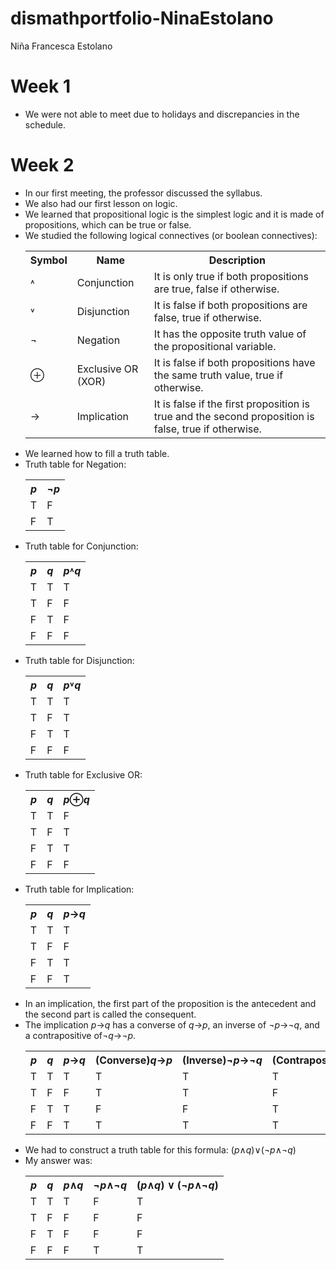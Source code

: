 # dismathportfolio-NinaEstolano
Niña Francesca Estolano
<h1>Week 1</h1>
<ul type="disc">
<li>We were not able to meet due to holidays and discrepancies in the schedule.</li></ul>
<h1>Week 2</h1>
<ul type="disc">
<li>In our first meeting, the professor discussed the syllabus.</li>
<li>We also had our first lesson on logic.</li>
<li>We learned that propositional logic is the simplest logic and it is made of propositions, which can be true or false.</li>
<li>We studied the following logical connectives (or boolean connectives):</li>
<table style="width:100%">
  <tr>
    <th>Symbol</th>
    <th>Name</th> 
    <th>Description</th>
  </tr>
  <tr>
    <td>˄</td>
    <td>Conjunction</td> 
    <td>It is only true if both propositions are true, false if otherwise.</td>
  </tr>
  <tr>
    <td>˅</td>
    <td>Disjunction</td> 
    <td>It is false if both propositions are false, true if otherwise.</td>
  </tr>
  <tr>
    <td>¬</td>
    <td>Negation</td> 
    <td>It has the opposite truth value of the propositional variable.</td>
  </tr>
  <tr>
    <td>⊕</td>
    <td>Exclusive OR (XOR)</td> 
    <td>It is false if both propositions have the same truth value, true if otherwise.</td>
  </tr>
  <tr>
    <td>→</td>
    <td>Implication</td> 
    <td>It is false if the first proposition is true and the second proposition is false, true if otherwise.</td>
  </tr>
</table>
<li>We learned how to fill a truth table.</li>
<li>Truth table for Negation:</li>
<table style="width:100%">
  <tr>
    <th><i>p</i></th>
    <th>¬<i>p</i></th> 
  </tr>
  <tr>
    <td>T</td>
    <td>F</td> 
  </tr>
  <tr>
    <td>F</td>
    <td>T</td> 
  </tr>
</table>
<li>Truth table for Conjunction:</li>
<table style="width:100%">
  <tr>
    <th><i>p</i></th>
    <th><i>q</i></th>
    <th><i>p</i>˄<i>q</i></th>
  </tr>
  <tr>
    <td>T</td>
    <td>T</td> 
    <td>T</td> 
  </tr>
  <tr>
    <td>T</td>
    <td>F</td>
    <td>F</td> 
  </tr>
   <tr>
    <td>F</td>
    <td>T</td>
    <td>F</td> 
  </tr>
   <tr>
    <td>F</td>
    <td>F</td>
    <td>F</td> 
  </tr>
</table>
<li>Truth table for Disjunction:</li>
<table style="width:100%">
  <tr>
    <th><i>p</i></th>
    <th><i>q</i></th>
    <th><i>p</i>˅<i>q</i></th>
  </tr>
  <tr>
    <td>T</td>
    <td>T</td> 
    <td>T</td> 
  </tr>
  <tr>
    <td>T</td>
    <td>F</td>
    <td>T</td> 
  </tr>
   <tr>
    <td>F</td>
    <td>T</td>
    <td>T</td> 
  </tr>
   <tr>
    <td>F</td>
    <td>F</td>
    <td>F</td> 
  </tr>
</table>
<li>Truth table for Exclusive OR:</li>
<table style="width:100%">
  <tr>
    <th><i>p</i></th>
    <th><i>q</i></th>
    <th><i>p</i>⊕<i>q</i></th>
  </tr>
  <tr>
    <td>T</td>
    <td>T</td> 
    <td>F</td> 
  </tr>
  <tr>
    <td>T</td>
    <td>F</td>
    <td>T</td> 
  </tr>
   <tr>
    <td>F</td>
    <td>T</td>
    <td>T</td> 
  </tr>
   <tr>
    <td>F</td>
    <td>F</td>
    <td>F</td> 
  </tr>
</table>
<li>Truth table for Implication:</li>
<table style="width:100%">
  <tr>
    <th><i>p</i></th>
    <th><i>q</i></th>
    <th><i>p</i>→<i>q</i></th>
  </tr>
  <tr>
    <td>T</td>
    <td>T</td> 
    <td>T</td> 
  </tr>
  <tr>
    <td>T</td>
    <td>F</td>
    <td>F</td> 
  </tr>
   <tr>
    <td>F</td>
    <td>T</td>
    <td>T</td> 
  </tr>
   <tr>
    <td>F</td>
    <td>F</td>
    <td>T</td> 
  </tr>
</table>
<li>In an implication, the first part of the proposition is the antecedent and the second part is called the consequent.
<li>The implication <i>p</i>→<i>q</i> has a converse of <i>q</i>→<i>p</i>, an inverse of <i>¬p</i>→<i>¬q</i>, and a contrapositive of<i>¬q</i>→<i>¬p</i>.</li>
<table style="width:100%">
  <tr>
    <th><i>p</i></th>
    <th><i>q</i></th>
    <th><i>p</i>→<i>q</i></th>
    <th>(Converse)<i>q</i>→<i>p</i></th>
    <th>(Inverse)<i>¬p</i>→<i>¬q</i></th>
    <th>(Contrapositive)<i>¬q</i>→<i>¬p</i></th>
  </tr>
  <tr>
    <td>T</td>
    <td>T</td> 
    <td>T</td> 
    <td>T</td> 
    <td>T</td> 
    <td>T</td> 
  </tr>
  <tr>
    <td>T</td>
    <td>F</td>
    <td>F</td> 
    <td>T</td> 
    <td>T</td> 
    <td>F</td> 
  </tr>
   <tr>
    <td>F</td>
    <td>T</td>
    <td>T</td> 
    <td>F</td>
    <td>F</td>
    <td>T</td> 
  </tr>
   <tr>
    <td>F</td>
    <td>F</td>
    <td>T</td> 
    <td>T</td> 
    <td>T</td> 
    <td>T</td> 
  </tr>
</table>
<li>We had to construct a truth table for this formula: (<i>p</i>∧<i>q</i>)∨(¬<i>p</i>∧¬<i>q</i>)</li>
<li>My answer was:</li>
<table style="width:100%">
  <tr>
    <th><i>p</i></th>
    <th><i>q</i></th>
    <th><i>p</i>∧<i>q</i></th>
    <th>¬<i>p</i>∧¬<i>q</i></th>
    <th>(<i>p</i>∧<i>q</i>) ∨ (¬<i>p</i>∧¬<i>q</i>)</th>
  </tr>
  <tr>
    <td>T</td>
    <td>T</td> 
    <td>T</td> 
    <td>F</td> 
    <td>T</td> 
  </tr>
  <tr>
    <td>T</td>
    <td>F</td>
    <td>F</td>
    <td>F</td>
    <td>F</td> 
  </tr>
   <tr>
    <td>F</td>
    <td>T</td>
    <td>F</td>
    <td>F</td> 
    <td>F</td> 
  </tr>
   <tr>
    <td>F</td>
    <td>F</td>
    <td>F</td>
    <td>T</td> 
    <td>T</td> 
  </tr>
</table>
</ul>
